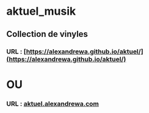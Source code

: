 # aktuel_musik
## Collection de vinyles
### URL : [https://alexandrewa.github.io/aktuel/](https://alexandrewa.github.io/aktuel/)
# OU
### URL : [aktuel.alexandrewa.com](http://aktuel.alexandrewa.com)
